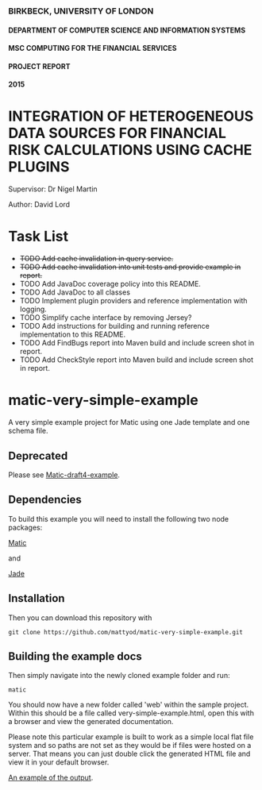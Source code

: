 ### BIRKBECK, UNIVERSITY OF LONDON
#### DEPARTMENT OF COMPUTER SCIENCE AND INFORMATION SYSTEMS

#### MSC COMPUTING FOR THE FINANCIAL SERVICES
#### PROJECT REPORT
#### 2015

# INTEGRATION OF HETEROGENEOUS DATA SOURCES FOR FINANCIAL RISK CALCULATIONS USING CACHE PLUGINS

Supervisor:   Dr Nigel Martin

Author:	      David Lord

# Task List
* <strike>TODO Add cache invalidation in query service.</strike>
* <strike>TODO Add cache invalidation into unit tests and provide example in report.</strike>
* TODO Add JavaDoc coverage policy into this README.
* TODO Add JavaDoc to all classes 
* TODO Implement plugin providers and reference implementation with logging.
* TODO Simplify cache interface by removing Jersey?
* TODO Add instructions for building and running reference implementation to this README.
* TODO Add FindBugs report into Maven build and include screen shot in report.
* TODO Add CheckStyle report into Maven build and include screen shot in report.

# matic-very-simple-example

A very simple example project for Matic using one Jade template and one schema file.

## Deprecated
Please see [Matic-draft4-example](https://github.com/mattyod/matic-draft4-example).

## Dependencies
To build this example you will need to install the following two node packages:

[Matic](https://github.com/mattyod/matic)

and

[Jade](https://github.com/visionmedia/jade)

## Installation
Then you can download this repository with

    git clone https://github.com/mattyod/matic-very-simple-example.git

## Building the example docs
Then simply navigate into the newly cloned example folder and run:

    matic

You should now have a new folder called 'web' within the sample project. Within this should be a file called very-simple-example.html, open this with a browser and view the generated documentation.

Please note this particular example is built to work as a simple local flat file system and so paths are not set as they would be if files were hosted on a server. That means you can just double click the generated HTML file and view it in your default browser.

[An example of the output](http://mattyod.github.com/matic-very-simple-example/).